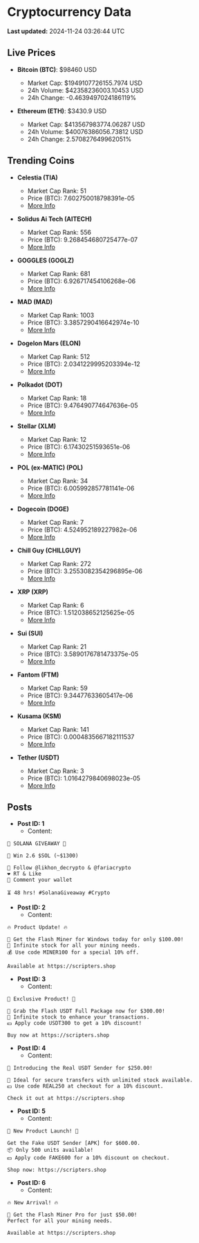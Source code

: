 # Cryptocurrency Data

**Last updated:** 2024-11-24 03:26:44 UTC

## Live Prices
- **Bitcoin (BTC)**: $98460 USD
  - Market Cap: $1949107726155.7974 USD
  - 24h Volume: $42358236003.10453 USD
  - 24h Change: -0.4639497024186119%

- **Ethereum (ETH)**: $3430.9 USD
  - Market Cap: $413567983774.06287 USD
  - 24h Volume: $40076386056.73812 USD
  - 24h Change: 2.570827649962051%

## Trending Coins
- **Celestia (TIA)**
  - Market Cap Rank: 51
  - Price (BTC): 7.602750018798391e-05
  - [More Info](https://www.coingecko.com/en/coins/celestia)

- **Solidus Ai Tech (AITECH)**
  - Market Cap Rank: 556
  - Price (BTC): 9.268454680725477e-07
  - [More Info](https://www.coingecko.com/en/coins/solidus-ai-tech)

- **GOGGLES (GOGLZ)**
  - Market Cap Rank: 681
  - Price (BTC): 6.926717454106268e-06
  - [More Info](https://www.coingecko.com/en/coins/goggles)

- **MAD (MAD)**
  - Market Cap Rank: 1003
  - Price (BTC): 3.3857290416642974e-10
  - [More Info](https://www.coingecko.com/en/coins/mad-2)

- **Dogelon Mars (ELON)**
  - Market Cap Rank: 512
  - Price (BTC): 2.0341229995203394e-12
  - [More Info](https://www.coingecko.com/en/coins/dogelon-mars)

- **Polkadot (DOT)**
  - Market Cap Rank: 18
  - Price (BTC): 9.476490774647636e-05
  - [More Info](https://www.coingecko.com/en/coins/polkadot)

- **Stellar (XLM)**
  - Market Cap Rank: 12
  - Price (BTC): 6.17430251593651e-06
  - [More Info](https://www.coingecko.com/en/coins/stellar)

- **POL (ex-MATIC) (POL)**
  - Market Cap Rank: 34
  - Price (BTC): 6.005992857781141e-06
  - [More Info](https://www.coingecko.com/en/coins/pol-ex-matic)

- **Dogecoin (DOGE)**
  - Market Cap Rank: 7
  - Price (BTC): 4.524952189227982e-06
  - [More Info](https://www.coingecko.com/en/coins/dogecoin)

- **Chill Guy (CHILLGUY)**
  - Market Cap Rank: 272
  - Price (BTC): 3.2553082354296895e-06
  - [More Info](https://www.coingecko.com/en/coins/chill-guy)

- **XRP (XRP)**
  - Market Cap Rank: 6
  - Price (BTC): 1.512038652125625e-05
  - [More Info](https://www.coingecko.com/en/coins/xrp)

- **Sui (SUI)**
  - Market Cap Rank: 21
  - Price (BTC): 3.5890176781473375e-05
  - [More Info](https://www.coingecko.com/en/coins/sui)

- **Fantom (FTM)**
  - Market Cap Rank: 59
  - Price (BTC): 9.34477633605417e-06
  - [More Info](https://www.coingecko.com/en/coins/fantom)

- **Kusama (KSM)**
  - Market Cap Rank: 141
  - Price (BTC): 0.0004835667182111537
  - [More Info](https://www.coingecko.com/en/coins/kusama)

- **Tether (USDT)**
  - Market Cap Rank: 3
  - Price (BTC): 1.0164279840698023e-05
  - [More Info](https://www.coingecko.com/en/coins/tether)

## Posts
- **Post ID: 1**
  - Content:
```
🚀 SOLANA GIVEAWAY 🚀

🎁 Win 2.6 $SOL (~$1300)

🤝 Follow @likhon_decrypto & @fariacrypto
❤️ RT & Like
💬 Comment your wallet

⏳ 48 hrs! #SolanaGiveaway #Crypto
```

- **Post ID: 2**
  - Content:
```
🔥 Product Update! 🔥

🚀 Get the Flash Miner for Windows today for only $100.00!
🔋 Infinite stock for all your mining needs.
💰 Use code MINER100 for a special 10% off.

Available at https://scripters.shop
```

- **Post ID: 3**
  - Content:
```
🎁 Exclusive Product! 🎁

💸 Grab the Flash USDT Full Package now for $300.00!
🎉 Infinite stock to enhance your transactions.
💵 Apply code USDT300 to get a 10% discount!

Buy now at https://scripters.shop
```

- **Post ID: 4**
  - Content:
```
💎 Introducing the Real USDT Sender for $250.00!

💼 Ideal for secure transfers with unlimited stock available.
💵 Use code REAL250 at checkout for a 10% discount.

Check it out at https://scripters.shop
```

- **Post ID: 5**
  - Content:
```
🚀 New Product Launch! 🚀

Get the Fake USDT Sender [APK] for $600.00.
📦 Only 500 units available!
💵 Apply code FAKE600 for a 10% discount on checkout.

Shop now: https://scripters.shop
```

- **Post ID: 6**
  - Content:
```
🔥 New Arrival! 🔥

💸 Get the Flash Miner Pro for just $50.00!
Perfect for all your mining needs.

Available at https://scripters.shop
```

